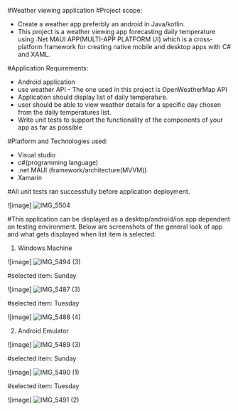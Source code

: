 #Weather viewing application
#Project scope:
-  Create a weather app preferbly an android in Java/kotlin.
-  This project is a weather viewing app forecasting daily temperature using .Net MAUI APP(MULTI-APP PLATFORM UI)  which is a cross-platform framework for creating native mobile and desktop apps with C# and XAML.

#Application Requirements:
-  Android application 
-  use weather API - The one used in this project is OpenWeatherMap API
-  Application should display list of daily temperature.
-  user should be able to view weather details for a specific day chosen from the daily temperatures
list.
-  Write unit tests to support the functionality of the components of your app as
far as possible

#Platform and Technologies used:
- Visual studio 
- c#(programming language)
- .net MAUI (framework/architecture(MVVM))
- Xamarin

#All unit tests ran successfully before application deployment.

![image]
![IMG_5504](https://github.com/AishenurV/Weather-viewing-application/assets/149357914/0e5510e4-b63f-41dc-9e0c-043fe44f88a6)






#This application can be displayed as a desktop/android/ios app dependent on testing environment. Below are screenshots of the general look of app and what gets displayed when list item is selected.


1. Windows Machine
   
![image]
![IMG_5494 (3)](https://github.com/AishenurV/Weather-viewing-application/assets/149357914/ed4229be-2255-4903-8b6a-31a87d52c381)






#selected item: Sunday

![image]
![IMG_5487 (3)](https://github.com/AishenurV/Weather-viewing-application/assets/149357914/483d25e9-7990-4e58-b0a2-d73aeb190130)







#selected item: Tuesday

![image]
![IMG_5488 (4)](https://github.com/AishenurV/Weather-viewing-application/assets/149357914/9da2a70b-4555-42dc-b538-3e6d140e5c1d)







2. Android Emulator

![image]
![IMG_5489 (3)](https://github.com/AishenurV/Weather-viewing-application/assets/149357914/ff7b0007-76dc-4556-b73b-8016b4bc31fe)




#selected item: Sunday

![image]
![IMG_5490 (1)](https://github.com/AishenurV/Weather-viewing-application/assets/149357914/0c4c6b09-9c26-4f1f-a3d9-5e451a00a9c8)



#selected item: Tuesday

![image]
![IMG_5491 (2)](https://github.com/AishenurV/Weather-viewing-application/assets/149357914/ad14c2d9-3f77-4c45-8343-8ed0eb08ed90)






